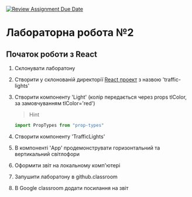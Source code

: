 [![Review Assignment Due Date](https://classroom.github.com/assets/deadline-readme-button-24ddc0f5d75046c5622901739e7c5dd533143b0c8e959d652212380cedb1ea36.svg)](https://classroom.github.com/a/_kpmyHan)
# Лабораторна робота №2
## Початок роботи з React

1. Склонувати лаборатону
1. Створити у склонованій директорії [React проект](https://vitejs.dev/guide/#scaffolding-your-first-vite-project) з назвою 'traffic-lights'
1. Створити компоненту 'Light' (колір передається через props tlColor, за замовчуванням tlColor='red')

     > Hint

   ```js
   import PropTypes from "prop-types"
   ```
1. Створити компоненту 'TrafficLights'
1. В компоненті 'App' продемонструвати горизонтальний та вертикальний світлофори 
1. Оформити звіт на локальному комп'ютері
1. Запушити лаборатону в github.classroom
1. В Google classroom додати посилання на звіт
